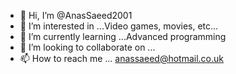 - 👋 Hi, I’m @AnasSaeed2001
- 👀 I’m interested in ...Video games, movies, etc...
- 🌱 I’m currently learning ...Advanced programming
- 💞️ I’m looking to collaborate on ...
- 📫 How to reach me ... anassaeed@hotmail.co.uk

<!---
AnasSaeed2001/AnasSaeed2001 is a ✨ special ✨ repository because its `README.md` (this file) appears on your GitHub profile.
You can click the Preview link to take a look at your changes.
--->
